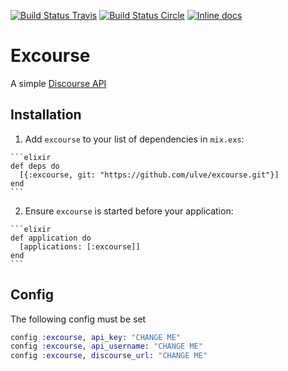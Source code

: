[![Build Status Travis](https://travis-ci.org/ulve/excourse.svg?branch=master)](https://travis-ci.org/ulve/excourse)
[![Build Status Circle](https://circleci.com/gh/ulve/excourse.svg?style=shield&circle-token=:circle-token)](https://circleci.com/gh/ulve/excourse)
[![Inline docs](http://inch-ci.org/github/ulve/excourse.svg?branch=master)](http://inch-ci.org/github/ulve/excourse)

# Excourse

A simple [Discourse API](https://www.discourse.org/)

## Installation

  1. Add `excourse` to your list of dependencies in `mix.exs`:

    ```elixir
    def deps do
      [{:excourse, git: "https://github.com/ulve/excourse.git"}]
    end
    ```

  2. Ensure `excourse` is started before your application:

    ```elixir
    def application do
      [applications: [:excourse]]
    end
    ```

## Config

The following config must be set

``` elixir
config :excourse, api_key: "CHANGE ME"
config :excourse, api_username: "CHANGE ME"
config :excourse, discourse_url: "CHANGE ME" 
```


